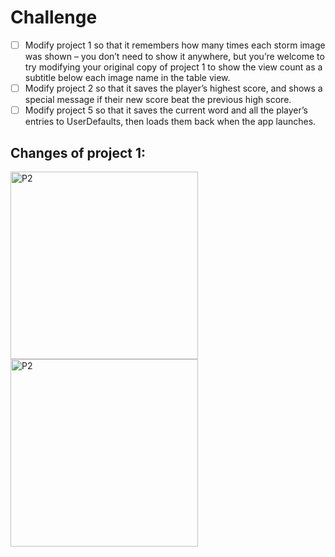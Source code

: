 # Challenge

- [ ] Modify project 1 so that it remembers how many times each storm image was shown – you don’t need to show it anywhere, but you’re welcome to try modifying your original copy of project 1 to show the view count as a subtitle below each image name in the table view.
- [ ] Modify project 2 so that it saves the player’s highest score, and shows a special message if their new score beat the previous high score.
- [ ] Modify project 5 so that it saves the current word and all the player’s entries to UserDefaults, then loads them back when the app launches.

## Changes of project 1:

<img width="300" alt="P2" src="https://sun9-35.userapi.com/impg/AjtUbvAf1e1wnMnwqAwd5LJURPRYwLVTYi_h6g/pkMzFhOodwk.jpg?size=996x2160&quality=95&sign=8eab49a1cd2486a24ae3b842a9e20ec1&type=album"> <img width="300" alt="P2" src="https://sun9-20.userapi.com/impg/S5DeNXdXrsyaEzROLBty_tyPf2mc9Qh81JmenQ/321kazpJba4.jpg?size=996x2160&quality=95&sign=73d57cd2d788d0b76b35664e6b9596bb&type=album">
